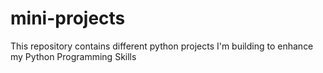 # mini-projects
This repository contains different python projects I'm building to enhance my Python Programming Skills
